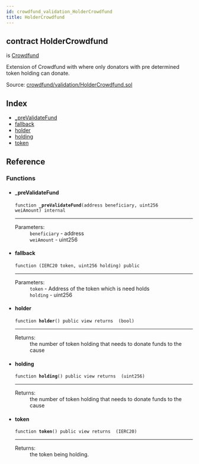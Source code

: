 ```yaml
---
id: crowdfund_validation_HolderCrowdfund
title: HolderCrowdfund
---
```


<div class="contract-doc"><div class="contract"><h2 class="contract-header"><span class="contract-kind">contract</span> HolderCrowdfund</h2><p class="base-contracts"><span>is</span> <a href="crowdfund_Crowdfund.html">Crowdfund</a></p><p class="description">Extension of Crowdfund with where only donators with pre determined token holding can donate.</p><div class="source">Source: <a href="https://github.com/ZEUS-coin/smart-contracts/blob/v0.0.1/contracts/crowdfund/validation/HolderCrowdfund.sol" target="_blank">crowdfund/validation/HolderCrowdfund.sol</a></div></div><div class="index"><h2>Index</h2><ul><li><a href="crowdfund_validation_HolderCrowdfund.html#_preValidateFund">_preValidateFund</a></li><li><a href="crowdfund_validation_HolderCrowdfund.html#">fallback</a></li><li><a href="crowdfund_validation_HolderCrowdfund.html#holder">holder</a></li><li><a href="crowdfund_validation_HolderCrowdfund.html#holding">holding</a></li><li><a href="crowdfund_validation_HolderCrowdfund.html#token">token</a></li></ul></div><div class="reference"><h2>Reference</h2><div class="functions"><h3>Functions</h3><ul><li><div class="item function"><span id="_preValidateFund" class="anchor-marker"></span><h4 class="name">_preValidateFund</h4><div class="body"><code class="signature">function <strong>_preValidateFund</strong><span>(address beneficiary, uint256 weiAmount) </span><span>internal </span></code><hr/><dl><dt><span class="label-parameters">Parameters:</span></dt><dd><div><code>beneficiary</code> - address</div><div><code>weiAmount</code> - uint256</div></dd></dl></div></div></li><li><div class="item function"><span id="fallback" class="anchor-marker"></span><h4 class="name">fallback</h4><div class="body"><code class="signature">function <strong></strong><span>(IERC20 token, uint256 holding) </span><span>public </span></code><hr/><dl><dt><span class="label-parameters">Parameters:</span></dt><dd><div><code>token</code> - Address of the token which is need holds</div><div><code>holding</code> - uint256</div></dd></dl></div></div></li><li><div class="item function"><span id="holder" class="anchor-marker"></span><h4 class="name">holder</h4><div class="body"><code class="signature">function <strong>holder</strong><span>() </span><span>public </span><span>view </span><span>returns  (bool) </span></code><hr/><dl><dt><span class="label-return">Returns:</span></dt><dd>the number of token holding that needs to donate funds to the cause</dd></dl></div></div></li><li><div class="item function"><span id="holding" class="anchor-marker"></span><h4 class="name">holding</h4><div class="body"><code class="signature">function <strong>holding</strong><span>() </span><span>public </span><span>view </span><span>returns  (uint256) </span></code><hr/><dl><dt><span class="label-return">Returns:</span></dt><dd>the number of token holding that needs to donate funds to the cause</dd></dl></div></div></li><li><div class="item function"><span id="token" class="anchor-marker"></span><h4 class="name">token</h4><div class="body"><code class="signature">function <strong>token</strong><span>() </span><span>public </span><span>view </span><span>returns  (IERC20) </span></code><hr/><dl><dt><span class="label-return">Returns:</span></dt><dd>the token being holding.</dd></dl></div></div></li></ul></div></div></div>
